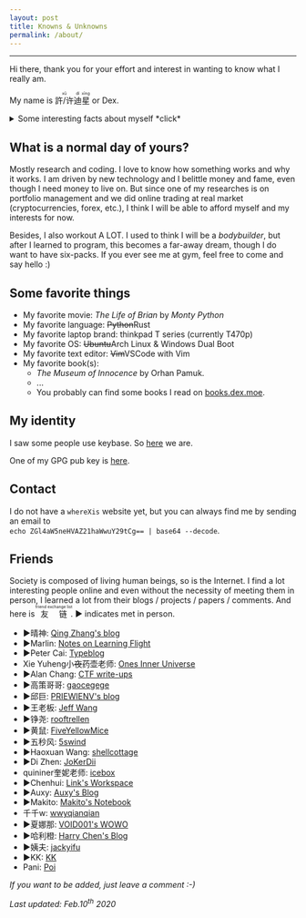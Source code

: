 ```yaml
---
layout: post
title: Knowns & Unknowns
permalink: /about/
---
```


<!-- You find it! Thank you for the effort! -->

***
Hi there, thank you for your effort and interest in wanting to know what I really am. 

My name is <ruby>許/许<rt>xǔ</rt>迪<rt>dí</rt>星<rt>xīng</rt></ruby> or Dex. 


<details> 
<summary>Some interesting facts about myself *click* </summary>

<ul> 

<li>
I had high school for 4 years (1 year exchange) and college for 5 years (1 year work).
<ul>
<li>
    <b>exchange:</b> I went to Finland during 2012-2013 for high school exchange.
</li>
<li>
    <b>work:</b> In 2019 I went to NTU(Singapore) for 0.5 year and ZJU(Hangzhou) for 0.5 year.
</li>
<li>
    I went THU(Beijing) for a week (between the above switch).
</li>
</ul>
</li>

<li>
I lived in a military-restricted area in China before (2005-2015).
</li>
<li>
I scored 145/150 on English for <a href="https://en.wikipedia.org/wiki/National_College_Entrance_Examination">Gaokao</a>.
</li>
<li>
My father is from Teochew and my mother is from Shanxi. My grandparents and my father speaks Teochew at home. However, I am not able to speak <ruby>潮州話<rt>Teochew</rt></ruby> (only a few phrases). My native language is <ruby>普通话<rt>Mandarin</rt></ruby>. English is full professional working proficiency and I can speak some <ruby>suomen kieli<rt>Finnish</rt></ruby>, <ruby>日本語<rt>Japanese</rt></ruby> and <ruby>español<rt>Spanish</rt></ruby>.
</li>
<li>
I can do a lot sports including but not limited to tennis, table tennis, swimming, golf, basketball, football (American/non-American), badminton, archery, baseball. <i>Disclosure: My highest grade of a course in university is body building (95/100)</i>
</li>
<li>
First touched computer when I was 7 on a Windows 95, but I only learned programming after getting into college.
</li>
<li>
My grandfather was actually born in Thailand and brought back to China when he was 2 years old. 
</li>
<li>
My father was adopted by <ruby>his parents<rt>my grandparents</rt> </ruby> and found his biological parents in his 40s.
</li>
</ul>

 
</details> 

## What is a normal day of yours?

Mostly research and coding. I love to know how something works and why it works. I am driven by new technology and I belittle money and fame, even though I need money to live on. But since one of my researches is on portfolio management and we did online trading at real market (cryptocurrencies, forex, etc.), I think I will be able to afford myself and my interests for now.

Besides, I also workout A LOT. I used to think I will be a *bodybuilder*, but after I learned to program, this becomes a far-away dream, though I do want to have six-packs. If you ever see me at gym, feel free to come and say hello :)

## Some favorite things

* My favorite movie: *The Life of Brian* by *Monty Python*
* My favorite language: ~~Python~~Rust
* My favorite laptop brand: thinkpad T series (currently T470p)
* My favorite OS: ~~Ubuntu~~Arch Linux & Windows Dual Boot 
* My favorite text editor: ~~Vim~~VSCode with Vim
* My favorite book(s):
  * *The Museum of Innocence* by Orhan Pamuk.
  * ...
  * You probably can find some books I read on [books.dex.moe](https://books.dex.moe).

## My identity

I saw some people use keybase. So [here](https://keybase.io/dexhunter) we are.

One of my GPG pub key is [here](/assets/pubkey.asc).

## Contact

I do not have a `whereXis` website yet, but you can always find me by sending an email to<br>
`echo ZGl4aW5neHVAZ21haWwuY29tCg== | base64 --decode`.

## Friends

Society is composed of living human beings, so is the Internet. I find a lot interesting people online and even without the necessity of meeting them in person, I learned a lot from their blogs / projects / papers / comments. And here is <ruby>友链<rt>friend exchange list</rt></ruby>.  &#9654; indicates met in person.

* &#9654;晴神: [Qing Zhang's blog](https://hurrialice.github.io/)
* &#9654;Marlin: [Notes on Learning Flight](https://weblog.marlin.pub/)
* &#9654;Peter Cai: [Typeblog](https://typeblog.net/)
* Xie Yuheng小<strike>夜</strike>药壶老师: [Ones Inner Universe](https://inner.xieyuheng.now.sh/)
* &#9654;Alan Chang: [CTF write-ups](https://tcode2k16.github.io/blog/)
* &#9654;高策哥哥: [gaocegege](http://gaocegege.com/Blog/about/)
* &#9654;邱巨: [PRIEWIENV's blog](https://blog.priewienv.me/)
* &#9654;王老板: [Jeff Wang](https://magi003769.github.io/)
* &#9654;铮尧: [rooftrellen](http://www.rooftrellen.me/en/)
* &#9654;黄鼠: [FiveYellowMice](https://fiveyellowmice.com/)
* &#9654;五秒风: [5swind](https://5swind.github.io/)
* &#9654;Haoxuan Wang: [shellcottage](http://shellcottage.me/)
* &#9654;Di Zhen: [JoKerDii](https://jokerdii.github.io/)
* quininer奎妮老师: [icebox](https://github.com/quininer)
* &#9654;Chenhui: [Link's Workspace](https://linkwoong.github.io/)
* &#9654;Auxy: [Auxy's Blog](http://www.auxy.xyz/)
* &#9654;Makito: [Makito's Notebook](https://keep.moe)
* 千千w: [wwyqianqian](https://wwyqianqian.github.io/)
* &#9654;夏娜那: [VOID001's WOWO](https://void-shana.moe/)
* &#9654;哈利橙: [Harry Chen's Blog](https://harrychen.xyz/)
* &#9654;姨夫: [jackyifu](https://jackyyf.com/)
* &#9654;KK: [KK](https://ikk.me/)
* Pani: [Poi](https://blog.poi.cat/)

*If you want to be added, just leave a comment :-)*


*Last updated: Feb.10<sup>th</sup> 2020*
